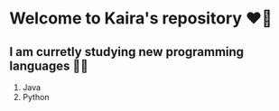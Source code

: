 # Welcome to Kaira's repository ❤💖

## I am curretly studying new programming languages 💪🤞
1. Java
2. Python

   
